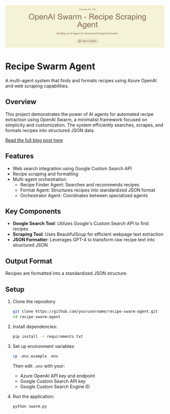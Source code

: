 ![Recipe Swarm Agent Banner](assets/banner.png)

# Recipe Swarm Agent

A multi-agent system that finds and formats recipes using Azure OpenAI and web scraping capabilities.

## Overview

This project demonstrates the power of AI agents for automated recipe extraction using OpenAI Swarm, a minimalist framework focused on simplicity and customization. The system efficiently searches, scrapes, and formats recipes into structured JSON data.

[Read the full blog post here](https://peytoncasper.com/blog/swarm-recipe-extraction-agent/index.html)

## Features

- Web search integration using Google Custom Search API
- Recipe scraping and formatting
- Multi-agent orchestration:
  - Recipe Finder Agent: Searches and recommends recipes
  - Format Agent: Structures recipes into standardized JSON format
  - Orchestrator Agent: Coordinates between specialized agents

## Key Components

- **Google Search Tool**: Utilizes Google's Custom Search API to find recipes
- **Scraping Tool**: Uses BeautifulSoup for efficient webpage text extraction
- **JSON Formatter**: Leverages GPT-4 to transform raw recipe text into structured JSON

## Output Format

Recipes are formatted into a standardized JSON structure:

## Setup

1. Clone the repository
   ```bash
   git clone https://github.com/yourusername/recipe-swarm-agent.git
   cd recipe-swarm-agent
   ```

2. Install dependencies:
   ```bash
   pip install -r requirements.txt
   ```

3. Set up environment variables:
   ```bash
   cp .env.example .env
   ```
   Then edit `.env` with your:
   - Azure OpenAI API key and endpoint
   - Google Custom Search API key
   - Google Custom Search Engine ID

4. Run the application:
   ```bash
   python swarm.py
   ```
